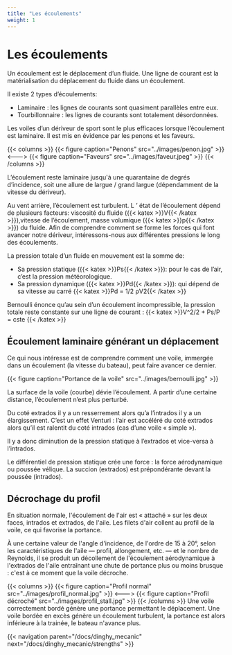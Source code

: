 ```yaml
---
title: "Les écoulements"
weight: 1
---
```

# Les écoulements
Un écoulement est le déplacement d’un fluide. Une ligne de courant est la matérialisation du déplacement du fluide dans un écoulement. 

Il existe 2 types d’écoulements:
- Laminaire : les lignes de courants sont quasiment parallèles entre eux.
- Tourbillonnaire : les lignes de courants sont totalement désordonnées.

Les voiles d’un dériveur de sport sont le plus efficaces lorsque l’écoulement est laminaire. Il est mis en évidence par les penons et les faveurs.
 
{{< columns >}}
{{< figure caption="Penons" src="../images/penon.jpg" >}}
<--->
{{< figure caption="Faveurs" src="../images/faveur.jpeg" >}}
{{< /columns >}}

L’écoulement reste laminaire jusqu'à une quarantaine de degrés d’incidence, soit une allure de largue / grand largue (dépendamment de la vitesse du dériveur). 

Au vent arrière, l’écoulement est turbulent.
L ’ état de l’écoulement dépend de plusieurs facteurs: viscosité du fluide ({{< katex >}}V{{< /katex >}}),vitesse de l’écoulement, masse volumique ({{< katex >}}p{{< /katex >}}) du fluide. Afin de comprendre comment se forme les forces qui font avancer notre dériveur, intéressons-nous aux différentes pressions le long des écoulements.

La pression totale d’un fluide en mouvement est la somme de:
- Sa pression statique ({{< katex >}}Ps{{< /katex >}}): pour le cas de l’air, c’est la pression météorologique.
- Sa pression dynamique ({{< katex >}}Pd{{< /katex >}}): qui dépend de sa vitesse au carré {{< katex >}}Pd = 1/2 ρV2{{< /katex >}}

Bernoulli énonce qu’au sein d’un écoulement incompressible, la pression totale reste constante sur une ligne de courant :
{{< katex >}}V^2/2 + Ps/P = cste {{< /katex >}}

## Écoulement laminaire générant un déplacement
Ce qui nous intéresse est de comprendre comment une voile, immergée dans un écoulement (la vitesse du bateau), peut faire avancer ce dernier. 

{{< figure caption="Portance de la voile" src="../images/bernoulli.jpg" >}}

 La surface de la voile (courbe) dévie l’écoulement. A partir d’une certaine distance, l’écoulement n’est plus perturbé. 
 
Du coté extrados il y a un resserrement alors qu’a l’intrados il y a un élargissement. C’est un effet Venturi : l’air est accéléré du coté extrados alors qu’il est ralentit du coté intrados (cas d’une voile « simple »). 

Il y a donc diminution de la pression statique à l’extrados et vice-versa à l’intrados. 

Le différentiel de pression statique crée une force : la force aérodynamique ou poussée vélique. La succion (extrados) est prépondérante devant la poussée (intrados).

## Décrochage du profil

En situation normale, l'écoulement de l'air est « attaché » sur les deux faces, intrados et extrados, de l'aile. Les filets d'air collent au profil de la voile, ce qui favorise la portance.

À une certaine valeur de l'angle d'incidence, de l'ordre de 15 à 20°, selon les caractéristiques de l'aile — profil, allongement, etc. — et le nombre de Reynolds, il se produit un décollement de l'écoulement aérodynamique à l'extrados de l'aile entraînant une chute de portance plus ou moins brusque : c'est à ce moment que la voile décroche.

{{< columns >}}
{{< figure caption="Profil normal" src="../images/profil_normal.jpg" >}}
<--->
{{< figure caption="Profil décroché" src="../images/profil_stall.jpg" >}}
{{< /columns >}}
Une voile correctement bordé génère une portance permettant le déplacement.
Une voile bordée en excès génère un écoulement turbulent, la portance est alors inférieure à la trainée, le bateau n'avance plus.

{{< navigation parent="/docs/dinghy_mecanic" next="/docs/dinghy_mecanic/strengths" >}}
